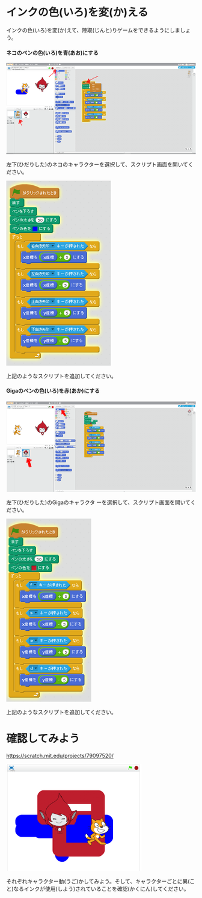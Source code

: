 # インクの色(いろ)を変(か)える

インクの色(いろ)を変(か)えて、陣取(じんと)りゲームをできるようにしましょう。

#### ネコのペンの色(いろ)を青(あお)にする

![](match_005b.png)

左下(ひだりした)のネコのキャラクターを選択して、スクリプト画面を開いてください。

![](match3_001a.png)

上記のようなスクリプトを追加してください。


#### Gigaのペンの色(いろ)を赤(あか)にする

![](match3_006a.png)


左下(ひだりした)のGigaのキャラクタ
ーを選択して、スクリプト画面を開いてください。

![](match3_002a.png)

上記のようなスクリプトを追加してください。

# 確認してみよう

https://scratch.mit.edu/projects/79097520/

![](match3_003a.png)


それぞれキャラクター動(うご)かしてみよう。そして、キャラクターごとに異(こと)なるインクが使用(しよう)されていることを確認(かくにん)してください。



